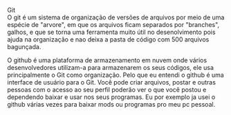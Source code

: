 Git  
  O git é um sistema de organização de versões de arquivos por meio de uma espécie de "arvore", em que os arquivos ficam separados por "branches", galhos, e que se torna uma ferramenta muito útil no desenolvimento
  pois ajuda na organização e nao deixa a pasta de código com 500 arquivos bagunçada.


  O github é uma plataforma de armazenamento em nuvem onde vários desenvolvedores utilizam-a para armazenarem os seus códigos, ele usa principalmente o Git como organização. Pelo que eu entendi o github é uma
  interface de usuário para o Git. Você pode criar arquivos, postar e outras pessoas com o acesso ao seu perfil poderão ver o que você postou e dependendo baixar e usar nos seus programas. Eu por exemplo 
  ja usei o github várias vezes para baixar mods ou programas pro meu pc pessoal.
